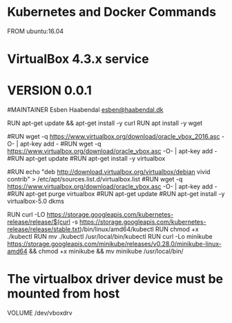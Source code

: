 # Kubernetes and Docker Commands
FROM ubuntu:16.04

# VirtualBox 4.3.x service
#
# VERSION               0.0.1

#MAINTAINER Esben Haabendal <esben@haabendal.dk>

RUN apt-get update && apt-get install -y curl
RUN apt install -y wget



#RUN  wget -q https://www.virtualbox.org/download/oracle_vbox_2016.asc -O- | apt-key add -
#RUN  wget -q https://www.virtualbox.org/download/oracle_vbox.asc -O- | apt-key add -
#RUN  apt-get update 
#RUN  apt-get install -y virtualbox


#RUN echo "deb http://download.virtualbox.org/virtualbox/debian vivid contrib" > /etc/apt/sources.list.d/virtualbox.list
#RUN wget -q https://www.virtualbox.org/download/oracle_vbox.asc -O- |  apt-key add - 
#RUN apt-get purge virtualbox
#RUN apt-get update
#RUN apt-get install -y virtualbox-5.0 dkms



RUN curl -LO https://storage.googleapis.com/kubernetes-release/release/$(curl -s https://storage.googleapis.com/kubernetes-release/release/stable.txt)/bin/linux/amd64/kubectl
RUN chmod +x ./kubectl
RUN mv ./kubectl /usr/local/bin/kubectl
RUN curl -Lo minikube https://storage.googleapis.com/minikube/releases/v0.28.0/minikube-linux-amd64 && chmod +x minikube && mv minikube /usr/local/bin/


# The virtualbox driver device must be mounted from host
VOLUME /dev/vboxdrv






















